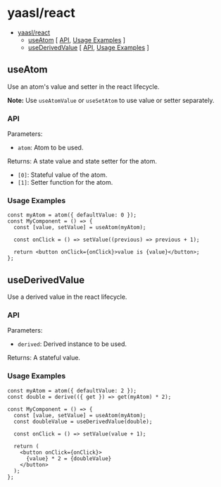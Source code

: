 # yaasl/react

<!-- >> TOC >> -->

- [yaasl/react](#yaasl/react)
  - [useAtom](#useatom) [ [API](#api), [Usage Examples](#usage-examples) ]
  - [useDerivedValue](#usederivedvalue) [ [API](#api-1), [Usage Examples](#usage-examples-1) ]
  <!-- << TOC << -->

## useAtom

Use an atom's value and setter in the react lifecycle.

**Note:** Use `useAtomValue` or `useSetAtom` to use value or setter separately.

### API

Parameters:

- `atom`: Atom to be used.

Returns: A state value and state setter for the atom.

- `[0]`: Stateful value of the atom.
- `[1]`: Setter function for the atom.

### Usage Examples

```tsx
const myAtom = atom({ defaultValue: 0 });
const MyComponent = () => {
  const [value, setValue] = useAtom(myAtom);

  const onClick = () => setValue((previous) => previous + 1);

  return <button onClick={onClick}>value is {value}</button>;
};
```

## useDerivedValue

Use a derived value in the react lifecycle.

### API

Parameters:

- `derived`: Derived instance to be used.

Returns: A stateful value.

### Usage Examples

```tsx
const myAtom = atom({ defaultValue: 2 });
const double = derive(({ get }) => get(myAtom) * 2);

const MyComponent = () => {
  const [value, setValue] = useAtom(myAtom);
  const doubleValue = useDerivedValue(double);

  const onClick = () => setValue(value + 1);

  return (
    <button onClick={onClick}>
      {value} * 2 = {doubleValue}
    </button>
  );
};
```
